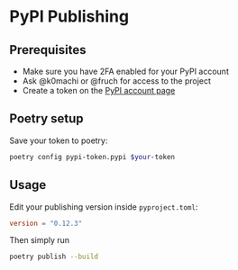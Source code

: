 # PyPI Publishing

## Prerequisites

- Make sure you have 2FA enabled for your PyPI account
- Ask @k0machi or @fruch for access to the project
- Create a token on the [PyPI account page](https://pypi.org/manage/account/#api-tokens)

## Poetry setup

Save your token to poetry:

```bash
poetry config pypi-token.pypi $your-token
```

## Usage

Edit your publishing version inside `pyproject.toml`:

```toml
version = "0.12.3"
```

Then simply run

```bash
poetry publish --build
```
